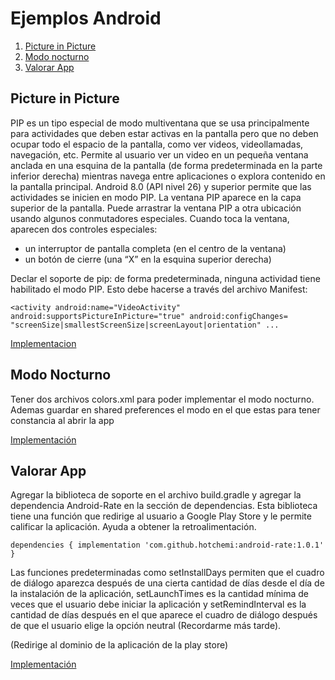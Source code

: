 # Ejemplos Android


1. [Picture in Picture](#picture-in-picture)
2. [Modo nocturno](#modo-nocturno)
3. [Valorar App](#valorar-app)

## Picture in Picture
PIP es un tipo especial de modo multiventana que se usa principalmente para actividades que deben estar activas en la pantalla pero que no deben ocupar todo el espacio de la pantalla, como ver videos, videollamadas, navegación, etc. Permite al usuario ver un video en un pequeña ventana anclada en una esquina de la pantalla (de forma predeterminada en la parte inferior derecha) mientras navega entre aplicaciones o explora contenido en la pantalla principal. Android 8.0 (API nivel 26) y superior permite que las actividades se inicien en modo PIP.
La ventana PIP aparece en la capa superior de la pantalla. Puede arrastrar la ventana PIP a otra ubicación usando algunos conmutadores especiales. Cuando toca la ventana, aparecen dos controles especiales:

- un interruptor de pantalla completa (en el centro de la ventana)
- un botón de cierre (una “X” en la esquina superior derecha)

Declar el soporte de pip: de forma predeterminada, ninguna actividad tiene habilitado el modo PIP. Esto debe hacerse a través del archivo Manifest:

`<activity android:name="VideoActivity"
    android:supportsPictureInPicture="true"
    android:configChanges=
        "screenSize|smallestScreenSize|screenLayout|orientation"
    ...
`

[Implementacion](https://github.com/RubenPardo/android_ejemplos/blob/master/app/src/main/java/com/example/rparcas/androidejmplos/PIPActivity.java)

## Modo Nocturno
Tener dos archivos colors.xml para poder implementar el modo nocturno. Ademas guardar en shared preferences el modo en el que estas para tener constancia al abrir la app

[Implementación](https://github.com/RubenPardo/android_ejemplos/blob/master/app/src/main/java/com/example/rparcas/androidejmplos/ModoOscuro.java)

## Valorar App

Agregar la biblioteca de soporte en el archivo build.gradle y agregar la dependencia Android-Rate en la sección de dependencias. Esta biblioteca tiene una función que redirige al usuario a Google Play Store y le permite calificar la aplicación. Ayuda a obtener la retroalimentación.

`
    dependencies {
        implementation 'com.github.hotchemi:android-rate:1.0.1'
    }
` 

Las funciones predeterminadas como setInstallDays permiten que el cuadro de diálogo aparezca después de una cierta cantidad de días desde el día de la instalación de la aplicación, setLaunchTimes es la cantidad mínima de veces que el usuario debe iniciar la aplicación y setRemindInterval es la cantidad de días después en el que aparece el cuadro de diálogo después de que el usuario elige la opción neutral (Recordarme más tarde).

(Redirige al dominio de la aplicación de la play store)

[Implementación](https://github.com/RubenPardo/android_ejemplos/blob/master/app/src/main/java/com/example/rparcas/androidejmplos/ValorarAplicacionActivity.java)